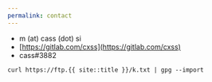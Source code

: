 ```yaml
---
permalink: contact
---
```


- m (at) cass (dot) si
- [https://gitlab.com/cxss](https://gitlab.com/cxss)
- cass#3882

`curl https://ftp.{{ site::title }}/k.txt | gpg --import`
